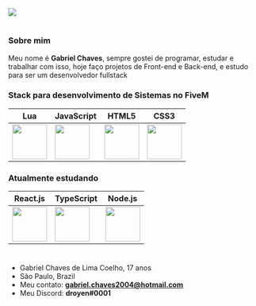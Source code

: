 <img src="https://cdn.discordapp.com/attachments/890289168700297271/890701282417979482/banner_github.png">

# 

<h3>Sobre mim</h3>

Meu nome é <b>Gabriel Chaves</b>, sempre gostei de programar, estudar e trabalhar com isso, hoje faço projetos de Front-end e Back-end, e estudo para ser um desenvolvedor fullstack

<h3>Stack para desenvolvimento de Sistemas no FiveM</h3>

 Lua | JavaScript | HTML5 | CSS3 |
| --------- | --------- | --------- | --------- |
<img src="https://upload.wikimedia.org/wikipedia/commons/thumb/c/cf/Lua-Logo.svg/1200px-Lua-Logo.svg.png" width="70vw" height="70vh"> | <img src="https://upload.wikimedia.org/wikipedia/commons/thumb/9/99/Unofficial_JavaScript_logo_2.svg/480px-Unofficial_JavaScript_logo_2.svg.png" width="70vw" height="70vh"> | <img src="https://logodownload.org/wp-content/uploads/2016/10/html5-logo-10.png" width="70vw" height="70vh"> | <img src="https://cdn.345tool.com/public/logos/css-formatter-logo.png" width="70vw" height="70vh"> |

<h3>Atualmente estudando</h3>

React.js | TypeScript | Node.js |
--------- | --------- | --------- |
<img src="https://cdn.discordapp.com/attachments/770846775287742468/854777962339237928/2507930-middle.png" width="70vw" height="70vh"> | <img src="https://appmasters.io/static/typescript-logo-26cc95f255ccb936d154b43614f61602.png" width="70vw" height="70vh"> | <img src="https://cdn.freebiesupply.com/logos/large/2x/nodejs-icon-logo-png-transparent.png" width="70vw" height="70vh"> |

#

- Gabriel Chaves de Lima Coelho, 17 anos
- São Paulo, Brazil
- Meu contato: <b>gabriel.chaves2004@hotmail.com</b>
- Meu Discord: <b>droyen#0001</b>
#

